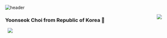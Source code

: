 ![header](https://capsule-render.vercel.app/api?type=waving&color=auto&height=300&section=header&text=Yoonseok%20GitHub&fontSize=70&animation=fadeIn&fontAlignY=38&desc=Hello%20World&descAlignY=51&descAlign=62)

<!-- ![header](https://capsule-render.vercel.app/api?type=모양&color=auto&height=높이&section=header&text=텍스트&fontSize=폰트크기) -->
  <img align="right" src="https://github-readme-stats.vercel.app/api/top-langs/?username=YOONSEOK1997&theme=dracula&exclude_repo=Computer-Science-Engineering&layout=compact&langs_count=10"/>
 

  ###  Yoonseok Choi from Republic of Korea 👋






  <img src="https://img.shields.io/badge/Firebase-FFCA28?style=flat-square&logo=firebase&logoColor=white"/>
  </div>
